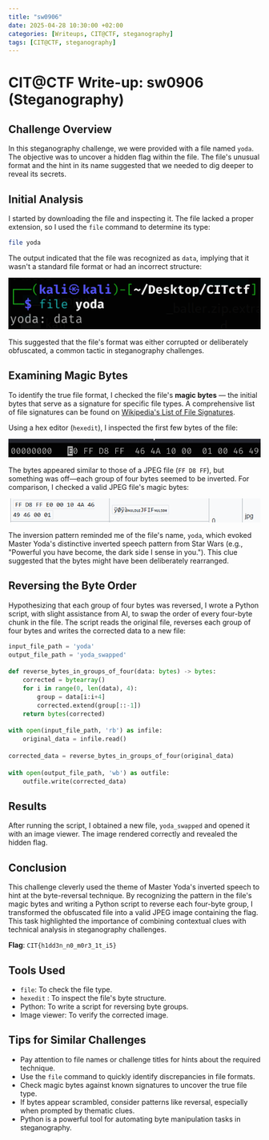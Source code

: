 ```yaml
---
title: "sw0906"
date: 2025-04-28 10:30:00 +02:00
categories: [Writeups, CIT@CTF, steganography]
tags: [CIT@CTF, steganography]
---
```


# CIT@CTF Write-up: sw0906 (Steganography)

## Challenge Overview
In this steganography challenge, we were provided with a file named `yoda`. The objective was to uncover a hidden flag within the file. The file's unusual format and the hint in its name suggested that we needed to dig deeper to reveal its secrets.

## Initial Analysis
I started by downloading the file and inspecting it. The file lacked a proper extension, so I used the `file` command to determine its type:

```bash
file yoda
```

The output indicated that the file was recognized as `data`, implying that it wasn't a standard file format or had an incorrect structure:

![File command output](/assets/images/CIT/sw0906_1.png)

This suggested that the file's format was either corrupted or deliberately obfuscated, a common tactic in steganography challenges.

## Examining Magic Bytes
To identify the true file format, I checked the file's **magic bytes** — the initial bytes that serve as a signature for specific file types. A comprehensive list of file signatures can be found on [Wikipedia's List of File Signatures](https://en.wikipedia.org/wiki/List_of_file_signatures).

Using a hex editor (`hexedit`), I inspected the first few bytes of the file:

![Hex editor initial bytes](/assets/images/CIT/sw0906_2.png)

The bytes appeared similar to those of a JPEG file (`FF D8 FF`), but something was off—each group of four bytes seemed to be inverted. For comparison, I checked a valid JPEG file's magic bytes:

![Valid JPEG magic bytes](/assets/images/CIT/sw0906_3.png)

The inversion pattern reminded me of the file's name, `yoda`, which evoked Master Yoda's distinctive inverted speech pattern from Star Wars (e.g., "Powerful you have become, the dark side I sense in you."). This clue suggested that the bytes might have been deliberately rearranged.

## Reversing the Byte Order
Hypothesizing that each group of four bytes was reversed, I wrote a Python script, with slight assistance from AI, to swap the order of every four-byte chunk in the file. The script reads the original file, reverses each group of four bytes and writes the corrected data to a new file:

```python
input_file_path = 'yoda'
output_file_path = 'yoda_swapped'

def reverse_bytes_in_groups_of_four(data: bytes) -> bytes:
    corrected = bytearray()
    for i in range(0, len(data), 4):
        group = data[i:i+4]
        corrected.extend(group[::-1])
    return bytes(corrected)

with open(input_file_path, 'rb') as infile:
    original_data = infile.read()

corrected_data = reverse_bytes_in_groups_of_four(original_data)

with open(output_file_path, 'wb') as outfile:
    outfile.write(corrected_data)
```

## Results
After running the script, I obtained a new file, `yoda_swapped` and opened it with an image viewer. The image rendered correctly and revealed the hidden flag.

## Conclusion
This challenge cleverly used the theme of Master Yoda's inverted speech to hint at the byte-reversal technique. By recognizing the pattern in the file's magic bytes and writing a Python script to reverse each four-byte group, I transformed the obfuscated file into a valid JPEG image containing the flag. This task highlighted the importance of combining contextual clues with technical analysis in steganography challenges.

**Flag**: `CIT{h1dd3n_n0_m0r3_1t_i5}`

## Tools Used
- `file`: To check the file type.
- `hexedit` : To inspect the file's byte structure.
- Python: To write a script for reversing byte groups.
- Image viewer: To verify the corrected image.

## Tips for Similar Challenges
- Pay attention to file names or challenge titles for hints about the required technique.
- Use the `file` command to quickly identify discrepancies in file formats.
- Check magic bytes against known signatures to uncover the true file type.
- If bytes appear scrambled, consider patterns like reversal, especially when prompted by thematic clues.
- Python is a powerful tool for automating byte manipulation tasks in steganography.